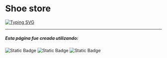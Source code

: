 # Shoe store

[![Typing SVG](https://readme-typing-svg.demolab.com?font=Fira+Code&pause=1000&color=F70066&random=false&width=435&lines=TIENDA+GAMER)](https://git.io/typing-svg)

------------

##### Esta página fue creada utilizando:
<img alt="Static Badge" src="https://img.shields.io/badge/REACTJS-%23000?style=for-the-badge&logo=react">

<img alt="Static Badge" src="https://img.shields.io/badge/html-%23000?style=for-the-badge&logo=html5">

<img alt="Static Badge" src="https://img.shields.io/badge/css-%23000?style=for-the-badge&logo=css3">